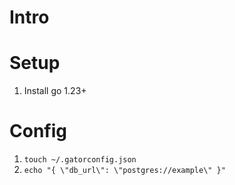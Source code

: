 # Intro

# Setup
1. Install go 1.23+

# Config
1. `touch ~/.gatorconfig.json`
2. `echo "{ \"db_url\": \"postgres://example\" }"`
